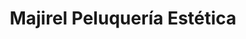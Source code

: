 ---
title: "Majirel Peluquería Estética"
url: /guayaquil/majirel-peluqueria-estetica/
shop: Friseur
---
